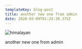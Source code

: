 ```yaml
---
templateKey: blog-post
title: another new one from admin
date: 2020-03-09T01:24:38.375Z
---
```

![himalayan](../src/images/3709970x540x360_9e9e9e_h.jpg "himalayan")

another new one from admin